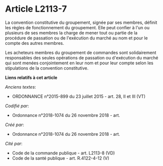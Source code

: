 # Article L2113-7

La convention constitutive du groupement, signée par ses membres, définit les règles de fonctionnement du groupement. Elle
peut confier à l'un ou plusieurs de ses membres la charge de mener tout ou partie de la procédure de passation ou de
l'exécution du marché au nom et pour le compte des autres membres.

Les acheteurs membres du groupement de commandes sont solidairement responsables des seules opérations de passation ou
d'exécution du marché qui sont menées conjointement en leur nom et pour leur compte selon les stipulations de la convention
constitutive.

**Liens relatifs à cet article**

_Anciens textes_:

  - ORDONNANCE n°2015-899 du 23 juillet 2015 - art. 28, II et III (VT)

_Codifié par_:

  - Ordonnance n°2018-1074 du 26 novembre 2018 - art.

_Créé par_:

  - Ordonnance n°2018-1074 du 26 novembre 2018 - art.

_Cité par_:

  - Code de la commande publique - art. L2113-8 (VD)
  - Code de la santé publique - art. R.4122-4-12 (V)
